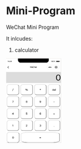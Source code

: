 # Mini-Program
WeChat Mini Program

It inlcudes: 
1. calculator
<img width="150" height="230" src="https://github.com/NYkangchen/Mini-Program/blob/master/screenshot1.png"/>
